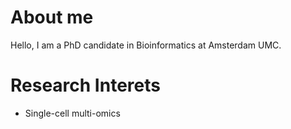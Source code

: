 # About me

Hello, I am a PhD candidate in Bioinformatics at Amsterdam UMC.

# Research Interets
- Single-cell multi-omics 

